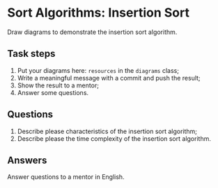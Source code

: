# Sort Algorithms: Insertion Sort

Draw diagrams to demonstrate the insertion sort algorithm.

## Task steps

1. Put your diagrams here: `resources` in the `diagrams` class;
2. Write a meaningful message with a commit and push the result;
3. Show the result to a mentor;
4. Answer some questions.

## Questions

1. Describe please characteristics of the insertion sort algorithm;
2. Describe please the time complexity of the insertion sort algorithm.

## Answers

Answer questions to a mentor in English.